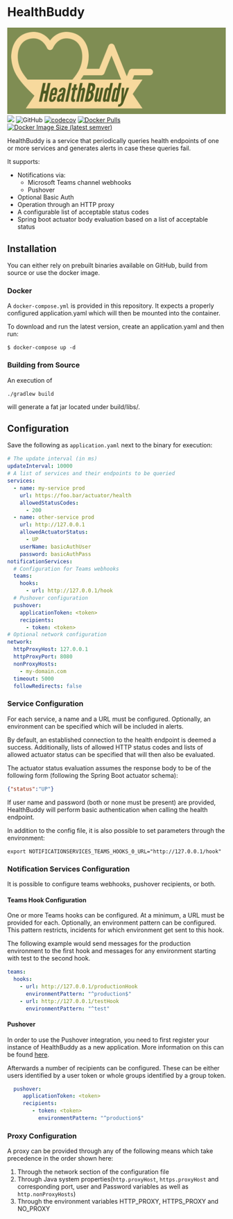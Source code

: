 # HealthBuddy
![](images/banner.png)
![](https://github.com/dschanoeh/HealthBuddy/workflows/build/badge.svg)
![GitHub](https://img.shields.io/github/license/dschanoeh/HealthBuddy)
[![codecov](https://codecov.io/gh/dschanoeh/HealthBuddy/branch/main/graph/badge.svg?token=AWFQL4U1A5)](https://codecov.io/gh/dschanoeh/HealthBuddy)
[![Docker Pulls](https://img.shields.io/docker/pulls/dschanoeh/healthbuddy)](https://hub.docker.com/r/dschanoeh/healthbuddy)
[![Docker Image Size (latest semver)](https://img.shields.io/docker/image-size/dschanoeh/healthbuddy)](https://hub.docker.com/r/dschanoeh/healthbuddy)

HealthBuddy is a service that periodically queries health endpoints of one
or more services and generates alerts in case these queries fail.

It supports:
* Notifications via:
  * Microsoft Teams channel webhooks
  * Pushover
* Optional Basic Auth
* Operation through an HTTP proxy
* A configurable list of acceptable status codes
* Spring boot actuator body evaluation based on a list of acceptable status

## Installation

You can either rely on prebuilt binaries available on GitHub, build from source or use the docker image.

### Docker

A `docker-compose.yml` is provided in this repository. It expects a
properly configured application.yaml which will then be mounted into
the container.

To download and run the latest version, create an application.yaml and then run:
```
$ docker-compose up -d
```

### Building from Source

An execution of
```
./gradlew build  
```
will generate a fat jar located under build/libs/. 

## Configuration

Save the following as ```application.yaml``` next to the binary for execution:
```yaml
# The update interval (in ms)
updateInterval: 10000
# A list of services and their endpoints to be queried
services: 
  - name: my-service prod
    url: https://foo.bar/actuator/health
    allowedStatusCodes:
      - 200
  - name: other-service prod
    url: http://127.0.0.1
    allowedActuatorStatus:
      - UP
    userName: basicAuthUser
    password: basicAuthPass
notificationServices:
  # Configuration for Teams webhooks
  teams:
    hooks:
      - url: http://127.0.0.1/hook
  # Pushover configuration
  pushover:
    applicationToken: <token>
    recipients:
      - token: <token>
# Optional network configuration
network:
  httpProxyHost: 127.0.0.1
  httpProxyPort: 8080
  nonProxyHosts:
    - my-domain.com
  timeout: 5000
  followRedirects: false
```

### Service Configuration
For each service, a name and a URL must be configured. Optionally, an environment can be
specified which will be included in alerts.

By default, an established connection to the health endpoint is deemed a success. Additionally,
lists of allowed HTTP status codes and lists of allowed actuator status can be specified that
will then also be evaluated.

The actuator status evaluation assumes the response body to be of the following form (following
the Spring Boot actuator schema):
```json
{"status":"UP"}
```

If user name and password (both or none must be present) are provided, HealthBuddy will perform
basic authentication when calling the health endpoint.

In addition to the config file, it is also possible to set parameters through the environment:
```shell
export NOTIFICATIONSERVICES_TEAMS_HOOKS_0_URL="http://127.0.0.1/hook"
```

### Notification Services Configuration
It is possible to configure teams webhooks, pushover recipients, or both.

#### Teams Hook Configuration
One or more Teams hooks can be configured. At a minimum, a URL must be provided for each.
Optionally, an environment pattern can be configured. This pattern restricts, incidents for which
environment get sent to this hook.

The following example would send messages for the production environment to the first hook and
messages for any environment starting with test to the second hook.
```yaml
teams:
  hooks:
    - url: http://127.0.0.1/productionHook
      environmentPattern: "^production$"
    - url: http://127.0.0.1/testHook
      environmentPattern: "^test"
```

#### Pushover
In order to use the Pushover integration, you need to first register your instance of
HealthBuddy as a new application. More information on this can be found
[here](https://pushover.net/api).

Afterwards a number of recipients can be configured. These can be either users identified
by a user token or whole groups identified by a group token.

```yaml
  pushover:
     applicationToken: <token>
     recipients:
        - token: <token>
          environmentPattern: "^production$"
```

### Proxy Configuration
A proxy can be provided through any of the following means which take precedence in the order
shown here:
1. Through the network section of the configuration file
2. Through Java system properties(`http.proxyHost`, `https.proxyHost` and corresponding 
   port, user and Password variables as well as `http.nonProxyHosts`)
3. Through the environment variables HTTP_PROXY, HTTPS_PROXY and NO_PROXY